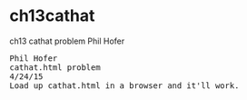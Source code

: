 # ch13cathat
ch13 cathat problem Phil Hofer

<pre>
Phil Hofer
cathat.html problem
4/24/15
Load up cathat.html in a browser and it'll work.
</pre>
